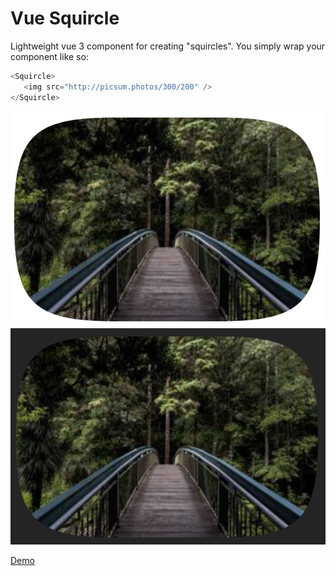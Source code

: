 # Vue Squircle

Lightweight vue 3 component for creating "squircles". You simply wrap your component like so:

```js
<Squircle>
   <img src="http://picsum.photos/300/200" />
</Squircle>
```

![Squircle](ss-light.png#gh-light-mode-only)
![Squircle](ss-dark.png#gh-dark-mode-only)

[Demo](https://marr.github.com/vue-squircle)